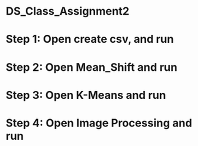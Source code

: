 # DS_Class_Assignment2

# Step 1: Open create csv, and run

# Step 2: Open Mean_Shift and run

# Step 3: Open K-Means and run

# Step 4: Open Image Processing and run
